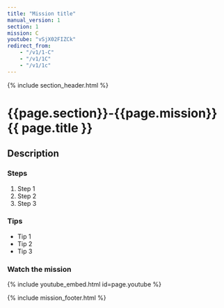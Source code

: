 ```yaml
---
title: "Mission title"
manual_version: 1
section: 1
mission: C
youtube: "vSjX02FIZCk"
redirect_from:
    - "/v1/1-C"
    - "/v1/1C"
    - "/v1/1c"
---
```


{% include section_header.html %}

# {{page.section}}-{{page.mission}} {{ page.title }}

## Description

### Steps

1. Step 1
2. Step 2
3. Step 3

### Tips

* Tip 1
* Tip 2
* Tip 3

### Watch the mission

{% include youtube_embed.html id=page.youtube %}

{% include mission_footer.html %}